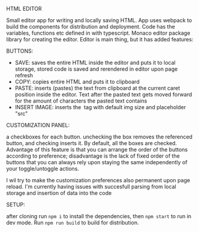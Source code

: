 HTML EDITOR

Small editor app for writing and locally saving HTML. 
App uses webpack to build the components for distribution and deployment.
Code has the variables, functions etc defined in with typescript.
Monaco editor package library for creating the editor.
Editor is main thing, but it has added features: 
  
  BUTTONS:
  - SAVE: saves the entire HTML inside the editor and puts it to local storage, stored code is saved and rerendered in editor upon page refresh
  - COPY: copies entire HTML and puts it to clipboard
  - PASTE: inserts (pastes) the text from clipboard at the current caret position inside the editor. Text after the pasted text gets moved forward for the amount of characters the pasted text contains
  - INSERT IMAGE: inserts the <img> tag with default img size and placeholder "src"

  CUSTOMIZATION PANEL: 
  
  a checkboxes for each button. unchecking the box removes the referenced button, and checking inserts it. By default, all the boxes are checked. Advantage of this feature is that you can
  arrange the order of the buttons according to preference; disadvantage is the lack of fixed order of the buttons that you can always rely upon staying the same independently of your toggle/untoggle actions.

I wil try to make the customization preferences also permanent upon page reload. I'm currently having issues with succesfull parsing from local storage and insertion of data into the code
    
SETUP:

after cloning run `npm i`  to install the dependencies, then `npm start`  to run in dev mode. Run `npm run build` to build for distribution.
